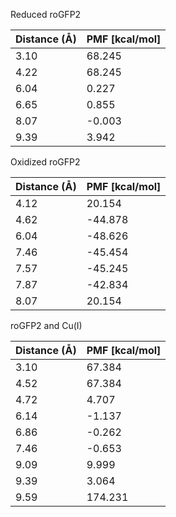 Reduced roGFP2

| Distance (Å) | PMF [kcal/mol] |
|-----------|-----------|
| 3.10 | 68.245 |
| 4.22 | 68.245 |
| 6.04 | 0.227 |
| 6.65 | 0.855 |
| 8.07 | -0.003 |
| 9.39 | 3.942 |

Oxidized roGFP2

| Distance (Å) | PMF [kcal/mol] |
|-----------|-----------|
| 4.12 | 20.154 |
| 4.62 | -44.878 |
| 6.04 | -48.626 |
| 7.46 | -45.454 |
| 7.57 | -45.245 |
| 7.87 | -42.834 |
| 8.07 | 20.154 |

roGFP2 and Cu(I)

| Distance (Å) | PMF [kcal/mol] |
|-----------|-----------|
| 3.10 | 67.384 |
| 4.52 | 67.384 |
| 4.72 | 4.707 |
| 6.14 | -1.137 |
| 6.86 | -0.262 |
| 7.46 | -0.653 |
| 9.09 | 9.999 |
| 9.39 | 3.064 |
| 9.59 | 174.231 |
